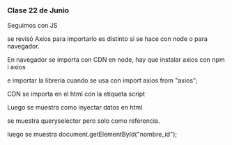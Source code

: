 ### Clase 22 de Junio

Seguimos con JS


se revisó Axios
para importarlo es distinto si se hace con node o para navegador. 

En navegador se importa con CDN
en node, hay que instalar axios con
npm i axios

e importar la librería cuando se usa con 
import axios from "axios";

CDN se importa en el html con la etiqueta script


Luego se muestra como inyectar datos en html

se muestra queryselector
pero solo como referencia.

luego se muestra 
document.getElementById("nombre_id");